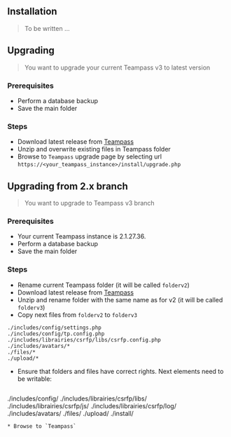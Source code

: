 <!-- docs/start.md -->




## Installation

> To be written ...



## Upgrading

> You want to upgrade your current Teampass v3 to latest version

### Prerequisites

* Perform a database backup
* Save the main folder

### Steps

* Download latest release from [Teampass](https://github.com/nilsteampassnet/TeamPass/releases/latest)
* Unzip and overwrite existing files in Teampass folder
* Browse to `Teampass` upgrade page by selecting url `https://<your_teampass_instance>/install/upgrade.php`


## Upgrading from 2.x branch

> You want to upgrade to Teampass v3 branch

### Prerequisites

* Your current Teampass instance is 2.1.27.36.
* Perform a database backup
* Save the main folder

### Steps

* Rename current Teampass folder (it will be called `folderv2`)
* Download latest release from [Teampass](https://github.com/nilsteampassnet/TeamPass/releases/latest)
* Unzip and rename folder with the same name as for v2 (it will be called `folderv3`)
* Copy next files from `folderv2` to `folderv3`
```
./includes/config/settings.php
./includes/config/tp.config.php
./includes/librairies/csrfp/libs/csrfp.config.php
./includes/avatars/*
./files/*
./upload/*
```
* Ensure that folders and files have correct rights. Next elements need to be writable:
  ```
./includes/config/
./includes/librairies/csrfp/libs/
./includes/librairies/csrfp/js/
./includes/librairies/csrfp/log/
./includes/avatars/
./files/
./upload/
./install/
  ```
* Browse to `Teampass`